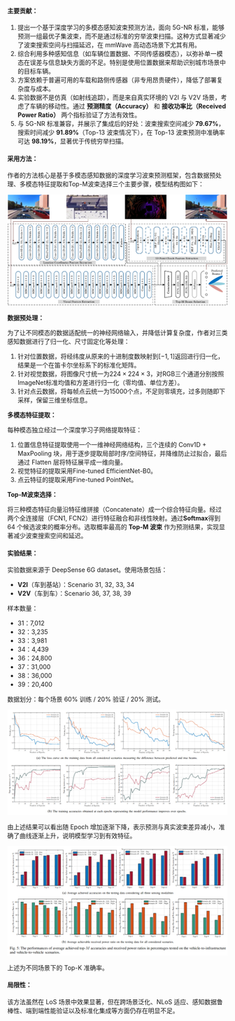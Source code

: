 #### 主要贡献：

1. 提出一个基于深度学习的多模态感知波束预测方法，面向 5G-NR 标准，能够预测一组最优子集波束，而不是通过标准的穷举波束扫描。这种方式显著减少了波束搜索空间与扫描延迟，在 mmWave 高动态场景下尤其有用。
2. 综合利用多种感知信息（如车辆位置数据、不同传感器模态），以弥补单一模态在误差与信息缺失方面的不足。特别是使用位置数据来帮助识别城市场景中的目标车辆。
3. 方案依赖于普遍可用的车载和路侧传感器（非专用昂贵硬件），降低了部署复杂度与成本。
4. 实验数据不是仿真（如射线追踪），而是来自真实环境的 V2I 与 V2V 场景，考虑了车辆的移动性。通过 **预测精度（Accuracy）** 和 **接收功率比（Received Power Ratio）** 两个指标验证了方法有效性。
5. 与 5G-NR 标准兼容，并展示了集成后的好处：波束搜索空间减少 **79.67%**，搜索时间减少 **91.89%**（Top-13 波束情况下），在 Top-13 波束预测中准确率可达 **98.19%**，显著优于传统穷举扫描。

#### 采用方法：

作者的方法核心是基于多模态感知数据的深度学习波束预测框架，包含数据预处理、多模态特征提取和Top-M波束选择三个主要步骤，模型结构图如下：

<img src="./img/12_1.png" style="zoom: 50%;" />

**数据预处理：**

为了让不同模态的数据适配统一的神经网络输入，并降低计算复杂度，作者对三类感知数据进行了归一化、尺寸固定化等处理：

1. 针对位置数据，将经纬度从原来的十进制度数映射到$[-1, 1]$返回进行归一化，结果是一个在笛卡尔坐标系下的标准化矩阵。
2. 针对视觉数据，将图像尺寸统一为$224\times224\times3$，对RGB三个通道分别按照ImageNet标准均值和方差进行归一化（零均值、单位方差）。
3. 针对点云数据，将每帧点云统一为15000个点，不足则零填充，过多则随即下采样，保留三维坐标信息。

**多模态特征提取：**

每种模态独立经过一个深度学习子网络提取特征：

1. 位置信息特征提取使用一个一维神经网络结构，三个连续的 Conv1D + MaxPooling 块，用于逐步提取局部时序/空间特征，并降维防止过拟合，最后通过 Flatten 层将特征展平成一维向量。
2. 视觉特征的提取采用Fine-tuned EfficientNet-B0。
3. 点云特征的提取采用Fine-tuned PointNet。

**Top-M波束选择：**

将三种模态特征向量沿特征维拼接（Concatenate）成一个综合特征向量。经过两个全连接层（FCN1, FCN2）进行特征融合和非线性映射。通过**Softmax**得到 64 个候选波束的概率分布。选取概率最高的 **Top-M 波束** 作为预测结果，实现显著减少波束搜索空间和延迟。

#### 实验结果：

实验数据来源于 DeepSense 6G dataset。使用场景包括：

- **V2I**（车到基站）：Scenario 31, 32, 33, 34
- **V2V**（车到车）：Scenario 36, 37, 38, 39

样本数量：

- 31：7,012
- 32：3,235
- 33：3,981
- 34：4,439
- 36：24,800
- 37：31,000
- 38：36,000
- 39：20,400

数据划分：每个场景 60% 训练 / 20% 验证 / 20% 测试。

<img src="./img/12_2.png" style="zoom:67%;" />

由上述结果可以看出随 Epoch 增加逐渐下降，表示预测与真实波束差异减小，准确了曲线逐渐上升，说明模型学习到有效特征。

<img src="./img/12_3.png" style="zoom: 80%;" />

上述为不同场景下的 Top-K 准确率。

#### 局限性：

该方法虽然在 LoS 场景中效果显著，但在跨场景泛化、NLoS 适应、感知数据鲁棒性、端到端性能验证以及标准化集成等方面仍存在明显不足。